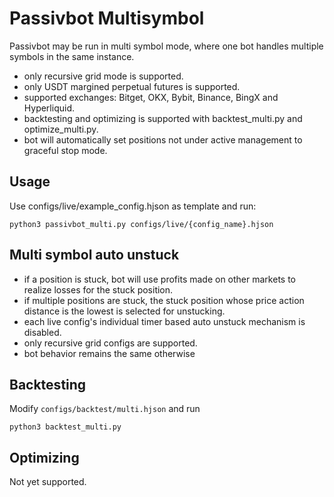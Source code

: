 # Passivbot Multisymbol

Passivbot may be run in multi symbol mode, where one bot handles multiple symbols in the same instance.  

- only recursive grid mode is supported.
- only USDT margined perpetual futures is supported.
- supported exchanges: Bitget, OKX, Bybit, Binance, BingX and Hyperliquid.
- backtesting and optimizing is supported with backtest_multi.py and optimize_multi.py.
- bot will automatically set positions not under active management to graceful stop mode.

## Usage

Use configs/live/example_config.hjson as template and run:
```shell
python3 passivbot_multi.py configs/live/{config_name}.hjson
```  

## Multi symbol auto unstuck

- if a position is stuck, bot will use profits made on other markets to realize losses for the stuck position.
- if multiple positions are stuck, the stuck position whose price action distance is the lowest is selected for unstucking.
- each live config's individual timer based auto unstuck mechanism is disabled.
- only recursive grid configs are supported.
- bot behavior remains the same otherwise

## Backtesting

Modify `configs/backtest/multi.hjson` and run  
```shell
python3 backtest_multi.py
```

## Optimizing

Not yet supported.